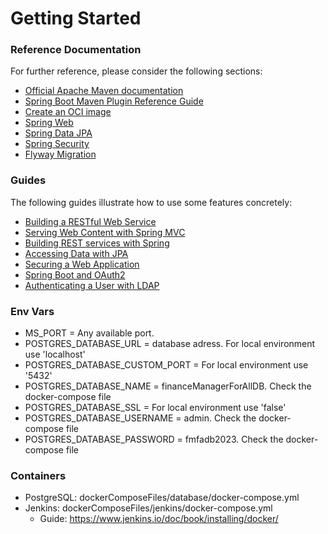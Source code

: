 # Getting Started

### Reference Documentation
For further reference, please consider the following sections:

* [Official Apache Maven documentation](https://maven.apache.org/guides/index.html)
* [Spring Boot Maven Plugin Reference Guide](https://docs.spring.io/spring-boot/docs/3.0.3/maven-plugin/reference/html/)
* [Create an OCI image](https://docs.spring.io/spring-boot/docs/3.0.3/maven-plugin/reference/html/#build-image)
* [Spring Web](https://docs.spring.io/spring-boot/docs/3.0.3/reference/htmlsingle/#web)
* [Spring Data JPA](https://docs.spring.io/spring-boot/docs/3.0.3/reference/htmlsingle/#data.sql.jpa-and-spring-data)
* [Spring Security](https://docs.spring.io/spring-boot/docs/3.0.3/reference/htmlsingle/#web.security)
* [Flyway Migration](https://docs.spring.io/spring-boot/docs/3.0.3/reference/htmlsingle/#howto.data-initialization.migration-tool.flyway)

### Guides
The following guides illustrate how to use some features concretely:

* [Building a RESTful Web Service](https://spring.io/guides/gs/rest-service/)
* [Serving Web Content with Spring MVC](https://spring.io/guides/gs/serving-web-content/)
* [Building REST services with Spring](https://spring.io/guides/tutorials/rest/)
* [Accessing Data with JPA](https://spring.io/guides/gs/accessing-data-jpa/)
* [Securing a Web Application](https://spring.io/guides/gs/securing-web/)
* [Spring Boot and OAuth2](https://spring.io/guides/tutorials/spring-boot-oauth2/)
* [Authenticating a User with LDAP](https://spring.io/guides/gs/authenticating-ldap/)

### Env Vars
- MS_PORT = Any available port.
- POSTGRES_DATABASE_URL = database adress. For local environment use 'localhost'
- POSTGRES_DATABASE_CUSTOM_PORT = For local environment use '5432'
- POSTGRES_DATABASE_NAME = financeManagerForAllDB. Check the docker-compose file
- POSTGRES_DATABASE_SSL = For local environment use 'false'
- POSTGRES_DATABASE_USERNAME = admin. Check the docker-compose file
- POSTGRES_DATABASE_PASSWORD = fmfadb2023. Check the docker-compose file

### Containers
- PostgreSQL: dockerComposeFiles/database/docker-compose.yml
- Jenkins: dockerComposeFiles/jenkins/docker-compose.yml
    - Guide: https://www.jenkins.io/doc/book/installing/docker/